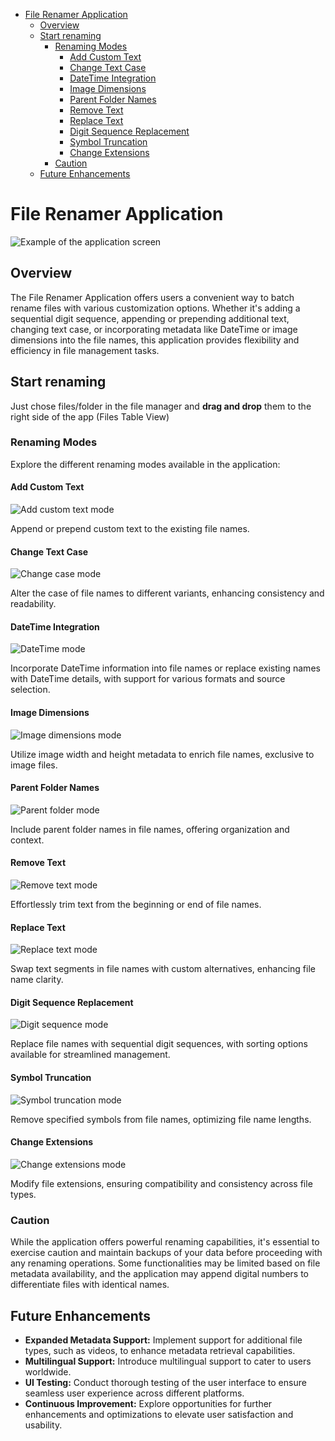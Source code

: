 <!-- TOC -->
* [File Renamer Application](#file-renamer-application)
  * [Overview](#overview)
  * [Start renaming](#start-renaming)
    * [Renaming Modes](#renaming-modes)
      * [Add Custom Text](#add-custom-text)
      * [Change Text Case](#change-text-case)
      * [DateTime Integration](#datetime-integration)
      * [Image Dimensions](#image-dimensions)
      * [Parent Folder Names](#parent-folder-names)
      * [Remove Text](#remove-text)
      * [Replace Text](#replace-text)
      * [Digit Sequence Replacement](#digit-sequence-replacement)
      * [Symbol Truncation](#symbol-truncation)
      * [Change Extensions](#change-extensions)
    * [Caution](#caution)
  * [Future Enhancements](#future-enhancements)
<!-- TOC -->
# File Renamer Application

![Example of the application screen](app_screen_example.png)

## Overview

The File Renamer Application offers users a convenient way to batch rename files with various customization options. Whether it's adding a sequential digit sequence, appending or prepending additional text, changing text case, or incorporating metadata like DateTime or image dimensions into the file names, this application provides flexibility and efficiency in file management tasks.

## Start renaming

Just chose files/folder in the file manager and **drag and drop** them to the right side of the app (Files Table View)

### Renaming Modes

Explore the different renaming modes available in the application:

#### Add Custom Text

![Add custom text mode](1_add_custom.png)

Append or prepend custom text to the existing file names.

#### Change Text Case

![Change case mode](2_change_case.png)

Alter the case of file names to different variants, enhancing consistency and readability.

#### DateTime Integration

![DateTime mode](3_date_time.png)

Incorporate DateTime information into file names or replace existing names with DateTime details, with support for various formats and source selection.

#### Image Dimensions

![Image dimensions mode](4_img_dimensions.png)

Utilize image width and height metadata to enrich file names, exclusive to image files.

#### Parent Folder Names

![Parent folder mode](5_parents.png)

Include parent folder names in file names, offering organization and context.

#### Remove Text

![Remove text mode](6_remove.png)

Effortlessly trim text from the beginning or end of file names.

#### Replace Text

![Replace text mode](7_replace.png)

Swap text segments in file names with custom alternatives, enhancing file name clarity.

#### Digit Sequence Replacement

![Digit sequence mode](8_seq.png)

Replace file names with sequential digit sequences, with sorting options available for streamlined management.

#### Symbol Truncation

![Symbol truncation mode](9_truncate.png)

Remove specified symbols from file names, optimizing file name lengths.

#### Change Extensions

![Change extensions mode](10_ext_change.png)

Modify file extensions, ensuring compatibility and consistency across file types.

### Caution

While the application offers powerful renaming capabilities, it's essential to exercise caution and maintain backups of your data before proceeding with any renaming operations. Some functionalities may be limited based on file metadata availability, and the application may append digital numbers to differentiate files with identical names.

## Future Enhancements

- **Expanded Metadata Support:** Implement support for additional file types, such as videos, to enhance metadata retrieval capabilities.
- **Multilingual Support:** Introduce multilingual support to cater to users worldwide.
- **UI Testing:** Conduct thorough testing of the user interface to ensure seamless user experience across different platforms.
- **Continuous Improvement:** Explore opportunities for further enhancements and optimizations to elevate user satisfaction and usability.
